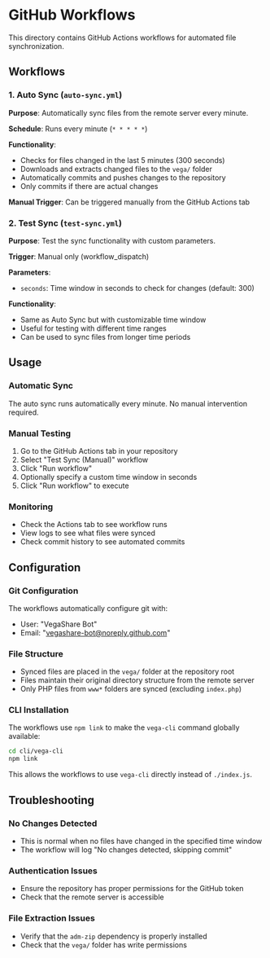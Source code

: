 # GitHub Workflows

This directory contains GitHub Actions workflows for automated file synchronization.

## Workflows

### 1. Auto Sync (`auto-sync.yml`)

**Purpose**: Automatically sync files from the remote server every minute.

**Schedule**: Runs every minute (`* * * * *`)

**Functionality**:
- Checks for files changed in the last 5 minutes (300 seconds)
- Downloads and extracts changed files to the `vega/` folder
- Automatically commits and pushes changes to the repository
- Only commits if there are actual changes

**Manual Trigger**: Can be triggered manually from the GitHub Actions tab

### 2. Test Sync (`test-sync.yml`)

**Purpose**: Test the sync functionality with custom parameters.

**Trigger**: Manual only (workflow_dispatch)

**Parameters**:
- `seconds`: Time window in seconds to check for changes (default: 300)

**Functionality**:
- Same as Auto Sync but with customizable time window
- Useful for testing with different time ranges
- Can be used to sync files from longer time periods

## Usage

### Automatic Sync
The auto sync runs automatically every minute. No manual intervention required.

### Manual Testing
1. Go to the GitHub Actions tab in your repository
2. Select "Test Sync (Manual)" workflow
3. Click "Run workflow"
4. Optionally specify a custom time window in seconds
5. Click "Run workflow" to execute

### Monitoring
- Check the Actions tab to see workflow runs
- View logs to see what files were synced
- Check commit history to see automated commits

## Configuration

### Git Configuration
The workflows automatically configure git with:
- User: "VegaShare Bot"
- Email: "vegashare-bot@noreply.github.com"

### File Structure
- Synced files are placed in the `vega/` folder at the repository root
- Files maintain their original directory structure from the remote server
- Only PHP files from `www*` folders are synced (excluding `index.php`)

### CLI Installation
The workflows use `npm link` to make the `vega-cli` command globally available:
```bash
cd cli/vega-cli
npm link
```
This allows the workflows to use `vega-cli` directly instead of `./index.js`.

## Troubleshooting

### No Changes Detected
- This is normal when no files have changed in the specified time window
- The workflow will log "No changes detected, skipping commit"

### Authentication Issues
- Ensure the repository has proper permissions for the GitHub token
- Check that the remote server is accessible

### File Extraction Issues
- Verify that the `adm-zip` dependency is properly installed
- Check that the `vega/` folder has write permissions
